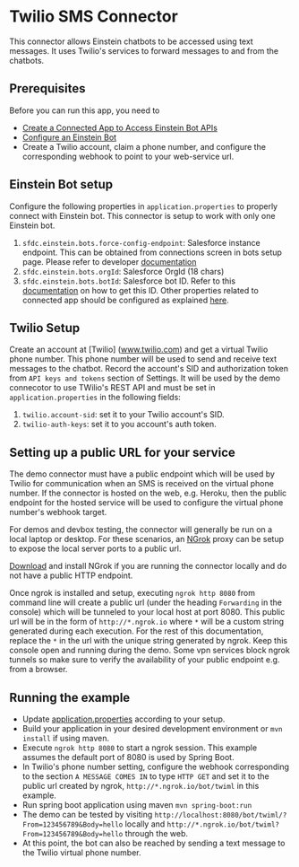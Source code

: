 # Twilio SMS Connector

This connector allows Einstein chatbots to be accessed using text messages. It uses Twilio's services to forward messages to and from the chatbots.

## Prerequisites

Before you can run this app, you need to

* [Create a Connected App to Access Einstein Bot APIs](https://developer.salesforce.com/docs/service/einstein-bot-api/guide/prerequisites.html#step-1:-create-a-connected-app)
* [Configure an Einstein Bot](https://developer.salesforce.com/docs/service/einstein-bot-api/guide/prerequisites.html#step-2:-configure-an-einstein-bot)
* Create a Twilio account, claim a phone number, and configure the corresponding webhook to point to your web-service url.

## Einstein Bot setup
Configure the following properties in `application.properties` to properly connect with Einstein bot. This connector is setup to work with only one Einstein bot.
1. `sfdc.einstein.bots.force-config-endpoint`: Salesforce instance endpoint. This can be obtained from connections screen in bots setup page. Please refer to developer [documentation](https://developer.salesforce.com/docs/service/einstein-bot-api/guide/prerequisites.html)
2. `sfdc.einstein.bots.orgId`: Salesforce OrgId (18 chars)
3. `sfdc.einstein.bots.botId`: Salesforce bot ID. Refer to this [documentation](https://developer.salesforce.com/docs/service/einstein-bot-api/guide/get-started.html#begin-a-new-session) on how to get this ID.
   Other properties related to connected app should be configured as explained [here](https://developer.salesforce.com/docs/service/einstein-bot-api/guide/get-started.html#begin-a-new-session).

## Twilio Setup
Create an account at [Twilio] (www.twilio.com) and get a virtual Twilio phone number. This phone number will be used to send and receive text messages to the chatbot. Record the account's SID and authorization token from `API keys and tokens` section of Settings. It will be used by the demo connecotor to use TWilio's REST API and must be set in `application.properties` in the following fields:
1. `twilio.account-sid`: set it to your Twilio account's SID. 
2. `twilio-auth-keys`: set it to you account's auth token.

## Setting up a public URL for your service
The demo connector must have a public endpoint which will be used by Twilio for communication when an SMS is received on the virtual phone number. If the connector is hosted on the web, e.g. Heroku, then the public endpoint for the hosted service will be used to configure the virtual phone number's webhook target. 

For demos and devbox testing, the connector will generally be run on a local laptop or desktop. For these scenarios, an [NGrok](ngrok.com) proxy can be setup to expose the local server ports to a public url. 

[Download](https://ngrok.com/download) and install NGrok if you are running the connector locally and do not have a public HTTP endpoint. 

Once ngrok is installed and setup, executing `ngrok http 8080` from command line will create a public url (under the heading `Forwarding` in the console) which will be tunneled to your local host at port 8080. This public url will be in the form of `http://*.ngrok.io` where `*` will be a custom string generated during each execution. For the rest of this documentation, replace the `*` in the url with the unique string generated by ngrok. Keep this console open and running during the demo. Some vpn services block ngrok tunnels so make sure to verify the availability of your public endpoint e.g. from a browser.

## Running the example
* Update [application.properties](src/main/resources/application.properties) according to your setup.
* Build your application in your desired development environment or `mvn install` if using maven.
* Execute `ngrok http 8080` to start a ngrok session. This example assumes the default port of 8080 is used by Spring Boot.  
* In Twilio's phone number setting, configure the webhook corresponding to the section `A MESSAGE COMES IN` to type `HTTP GET` and set it to the public url created by ngrok,   `http://*.ngrok.io/bot/twiml` in this example.
* Run spring boot application using maven `mvn spring-boot:run`
* The demo can be tested by visiting `http://localhost:8080/bot/twiml/?From=123456789&Body=hello` locally and `http://*.ngrok.io/bot/twiml?From=123456789&Body=hello` through the web.  
* At this point, the bot can also be reached by sending a text message to the Twilio virtual phone number.


